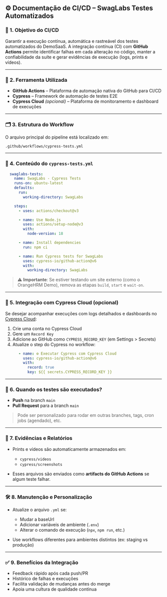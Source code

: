## ⚙️ **Documentação de CI/CD – SwagLabs Testes Automatizados**

### 📌 1. **Objetivo do CI/CD**

Garantir a execução contínua, automática e rastreável dos testes automatizados do DemoSaaS. A integração contínua (CI) com **GitHub Actions** permite identificar falhas em cada alteração no código, manter a confiabilidade da suíte e gerar evidências de execução (logs, prints e vídeos).

---

### 🚀 2. **Ferramenta Utilizada**

* **GitHub Actions** – Plataforma de automação nativa do GitHub para CI/CD
* **Cypress** – Framework de automação de testes E2E
* **Cypress Cloud** *(opcional)* – Plataforma de monitoramento e dashboard de execuções

---

### 🗂️ 3. **Estrutura do Workflow**

O arquivo principal do pipeline está localizado em:

```
.github/workflows/cypress-tests.yml
```

---

### 🧱 4. **Conteúdo do `cypress-tests.yml`**

```yaml
  swaglabs-tests:
    name: SwagLabs - Cypress Tests
    runs-on: ubuntu-latest
    defaults:
      run:
        working-directory: SwagLabs

    steps:
      - uses: actions/checkout@v3

      - name: Use Node.js
        uses: actions/setup-node@v3
        with:
          node-version: 18

      - name: Install dependencies
        run: npm ci

      - name: Run Cypress tests for SwagLabs
        uses: cypress-io/github-action@v6
        with:
          working-directory: SwagLabs

```

> ⚠️ **Importante**: Se estiver testando um site externo (como o OrangeHRM Demo), remova as etapas `build`, `start` e `wait-on`.

---

### 📡 5. **Integração com Cypress Cloud (opcional)**

Se desejar acompanhar execuções com logs detalhados e dashboards no [Cypress Cloud](https://cloud.cypress.io):

1. Crie uma conta no Cypress Cloud
2. Gere um `Record Key`
3. Adicione ao GitHub como `CYPRESS_RECORD_KEY` (em Settings > Secrets)
4. Atualize o step do Cypress no workflow:

```yaml
      - name: ⚙️ Executar Cypress com Cypress Cloud
        uses: cypress-io/github-action@v6
        with:
          record: true
          key: ${{ secrets.CYPRESS_RECORD_KEY }}
```

---

### 🧪 6. **Quando os testes são executados?**

* **Push** na branch `main`
* **Pull Request** para a branch `main`

> Pode ser personalizado para rodar em outras branches, tags, cron jobs (agendado), etc.

---

### 📂 7. **Evidências e Relatórios**

* Prints e vídeos são automaticamente armazenados em:

  * `cypress/videos`
  * `cypress/screenshots`

* Esses arquivos são enviados como **artifacts do GitHub Actions** se algum teste falhar.

---

### 🛠️ 8. **Manutenção e Personalização**

* Atualize o arquivo `.yml` se:

  * Mudar a baseUrl
  * Adicionar variáveis de ambiente (`.env`)
  * Alterar o comando de execução (`npx`, `npm run`, etc.)
* Use workflows diferentes para ambientes distintos (ex: staging vs produção)

---

### ✅ 9. **Benefícios da Integração**

* Feedback rápido após cada push/PR
* Histórico de falhas e execuções
* Facilita validação de mudanças antes do merge
* Apoia uma cultura de qualidade contínua
